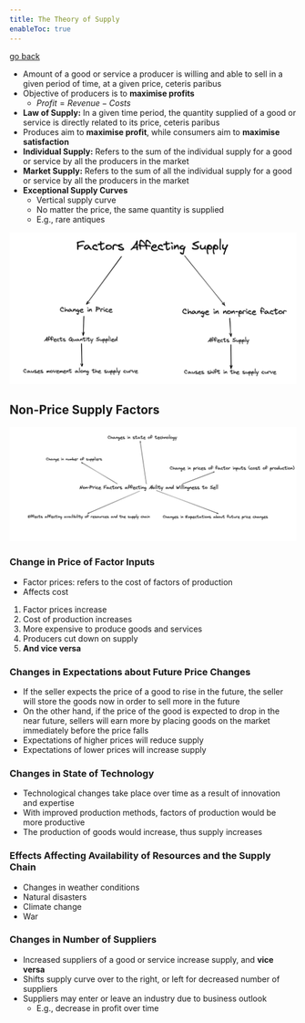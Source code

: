 ```yaml
---
title: The Theory of Supply
enableToc: true
---
```


[go back](archive/11Subjects/11Economics.md)

-   Amount of a good or service a producer is willing and able to sell in a given period of time, at a given price, ceteris paribus
-   Objective of producers is to ********************************maximise profits********************************
    -   $Profit = Revenue-Costs$
-   ****************************Law of Supply:**************************** In a given time period, the quantity supplied of a good or service is directly related to its price, ceteris paribus
-   Produces aim to ********************************maximise profit********************************, while consumers aim to ******************************************maximise satisfaction******************************************
-   **************************************Individual Supply:************************************** Refers to the sum of the individual supply for a good or service by all the producers in the market
-   ************************Market Supply:************************ Refers to the sum of all the individual supply for a good or service by all the producers in the market
-   **********Exceptional Supply Curves**********
    -   Vertical supply curve
    -   No matter the price, the same quantity is supplied
    -   E.g., rare antiques

![](images/supply%20factor.png)

## Non-Price Supply Factors

![](images/nonprice%20supply.png)

### Change in Price of Factor Inputs

-   Factor prices: refers to the cost of factors of production
-   Affects cost

1.  Factor prices increase
2.  Cost of production increases
3.  More expensive to produce goods and services
4.  Producers cut down on supply
5.  ****************************And vice versa****************************

### Changes in Expectations about Future Price Changes

-   If the seller expects the price of a good to rise in the future, the seller will store the goods now in order to sell more in the future
-   On the other hand, if the price of the good is expected to drop in the near future, sellers will earn more by placing goods on the market immediately before the price falls
-   Expectations of higher prices will reduce supply
-   Expectations of lower prices will increase supply

### Changes in State of Technology

-   Technological changes take place over time as a result of innovation and expertise
-   With improved production methods, factors of production would be more productive
-   The production of goods would increase, thus supply increases

### Effects Affecting Availability of Resources and the Supply Chain

-   Changes in weather conditions
-   Natural disasters
-   Climate change
-   War

### Changes in Number of Suppliers

-   Increased suppliers of a good or service increase supply, and ************vice versa************
-   Shifts supply curve over to the right, or left for decreased number of suppliers
-   Suppliers may enter or leave an industry due to business outlook
    -   E.g., decrease in profit over time